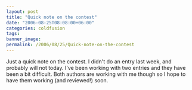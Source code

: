 ```yaml
---
layout: post
title: "Quick note on the contest"
date: "2006-08-25T08:08:00+06:00"
categories: coldfusion 
tags: 
banner_image: 
permalink: /2006/08/25/Quick-note-on-the-contest
---
```


Just a quick note on the contest. I didn't do an entry last week, and probably will not today. I've been working with two entries and they have been a bit difficult. Both authors are working with me though so I hope to have them working (and reviewed!) soon.